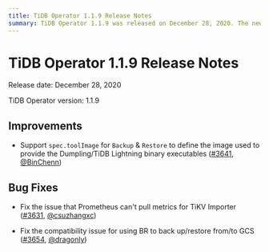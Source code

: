 ```yaml
---
title: TiDB Operator 1.1.9 Release Notes
summary: TiDB Operator 1.1.9 was released on December 28, 2020. The new version includes support for defining the image used for Backup and Restore operations, as well as bug fixes for issues with Prometheus metrics and compatibility with GCS for backup and restore operations.
---
```


# TiDB Operator 1.1.9 Release Notes

Release date: December 28, 2020

TiDB Operator version: 1.1.9

## Improvements

- Support `spec.toolImage` for `Backup` & `Restore` to define the image used to provide the Dumpling/TiDB Lightning binary executables ([#3641](https://github.com/pingcap/tidb-operator/pull/3641), [@BinChenn](https://github.com/BinChenn))

## Bug Fixes

- Fix the issue that Prometheus can't pull metrics for TiKV Importer ([#3631](https://github.com/pingcap/tidb-operator/pull/3631), [@csuzhangxc](https://github.com/csuzhangxc))

- Fix the compatibility issue for using BR to back up/restore from/to GCS ([#3654](https://github.com/pingcap/tidb-operator/pull/3654), [@dragonly](https://github.com/dragonly))
